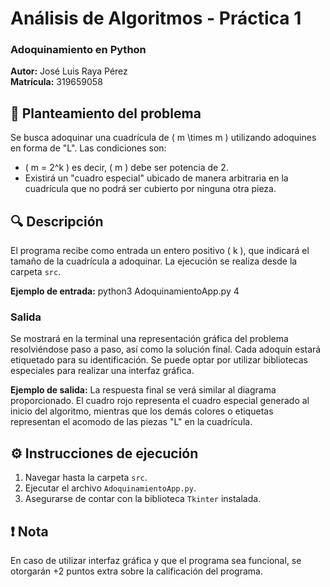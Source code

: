 # Análisis de Algoritmos - Práctica 1
### Adoquinamiento en Python
**Autor:** José Luis Raya Pérez  
**Matrícula:** 319659058

## 📌 Planteamiento del problema
Se busca adoquinar una cuadrícula de \( m \times m \) utilizando adoquines en forma de "L". Las condiciones son:
- \( m = 2^k \) es decir, \( m \) debe ser potencia de 2.
- Existirá un "cuadro especial" ubicado de manera arbitraria en la cuadrícula que no podrá ser cubierto por ninguna otra pieza.

## 🔍 Descripción
El programa recibe como entrada un entero positivo \( k \), que indicará el tamaño de la cuadrícula a adoquinar. La ejecución se realiza desde la carpeta `src`.

**Ejemplo de entrada:**
python3 AdoquinamientoApp.py 4


### Salida
Se mostrará en la terminal una representación gráfica del problema resolviéndose paso a paso, así como la solución final. Cada adoquín estará etiquetado para su identificación. Se puede optar por utilizar bibliotecas especiales para realizar una interfaz gráfica.

**Ejemplo de salida:** La respuesta final se verá similar al diagrama proporcionado. El cuadro rojo representa el cuadro especial generado al inicio del algoritmo, mientras que los demás colores o etiquetas representan el acomodo de las piezas "L" en la cuadrícula.

## ⚙️ Instrucciones de ejecución
1. Navegar hasta la carpeta `src`.
2. Ejecutar el archivo `AdoquinamientoApp.py`.
3. Asegurarse de contar con la biblioteca `Tkinter` instalada.

## ❗ Nota
En caso de utilizar interfaz gráfica y que el programa sea funcional, se otorgarán +2 puntos extra sobre la calificación del programa.
